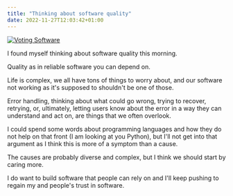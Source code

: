 ```yaml
---
title: "Thinking about software quality"
date: 2022-11-27T12:03:42+01:00
---
```


[![Voting Software](https://imgs.xkcd.com/comics/voting_software.png)](https://xkcd.com/2030/)

I found myself thinking about software quality this morning.

Quality as in reliable software you can depend on.

Life is complex, we all have tons of things to worry about, and our software
not working as it's supposed to shouldn't be one of those.

Error handling, thinking about what could go wrong, trying to recover, retrying,
or, ultimately, letting users know about the error in a way they can understand and act
on, are things that we often overlook.

I could spend some words about programming languages and how they do not help on that
front (I am looking at you Python), but I'll not get into that argument as I think
this is more of a symptom than a cause.

The causes are probably diverse and complex, but I think we should start by
caring more.

I do want to build software that people can rely on and I'll keep pushing to regain
my and people's trust in software.
